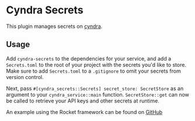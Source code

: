 # Cyndra Secrets

This plugin manages secrets on [cyndra](https://www.cyndra.rs).

## Usage

Add `cyndra-secrets` to the dependencies for your service, and add a `Secrets.toml` to the root of your project
with the secrets you'd like to store. Make sure to add `Secrets.toml` to a `.gitignore` to omit your secrets from version control.

Next, pass `#[cyndra_secrets::Secrets] secret_store: SecretStore` as an argument to your `cyndra_service::main` function.
`SecretStore::get` can now be called to retrieve your API keys and other secrets at runtime.

An example using the Rocket framework can be found on [GitHub](https://github.com/cyndra-hq/examples/tree/main/rocket/secrets)
